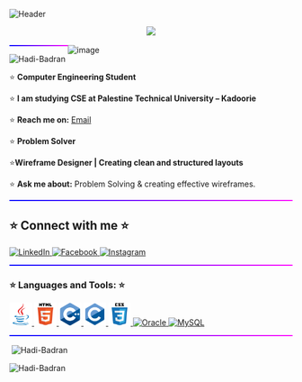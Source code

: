 
![Header](https://capsule-render.vercel.app/api?type=waving&color=timeGradient&height=222&section=header&text=Hi,%20I'm%20Hadi%20Badran!%20%F0%9F%91%8B&fontSize=45&width=1000&fontColor=ffffff)


<p align="center">
  <img src="https://readme-typing-svg.herokuapp.com?font=Courier+New&size=35&duration=2500&pause=1200&color=00FFFF&center=true&vCenter=true&width=1000&lines=👋👋👋👋">
</p>

<img align="right" alt="image" width="400" src="https://cdn.dribbble.com/users/730703/screenshots/6581243/avento.gif">

<hr style="border: none; height: 2px; background: linear-gradient(to right, #00f, #f0f);">



<p align="left">
  <img src="https://komarev.com/ghpvc/?username=Hadi-Badran&label=Profile%20Views&color=0e75b6&style=flat" alt="Hadi-Badran" />
</p>


⭐ **Computer Engineering Student**

⭐ **I am studying CSE at Palestine Technical University – Kadoorie** 

⭐ **Reach me on:** [Email](mailto:hadibadran1212@gmail.com)

⭐ **Problem Solver**

⭐**Wireframe Designer | Creating clean and structured layouts**


⭐ **Ask me about:** Problem Solving & creating effective wireframes.  

<hr style="border: none; height: 2px; background: linear-gradient(to right, #00f, #f0f);">


## ⭐ Connect with me ⭐

<a href="https://www.linkedin.com/in/hadi-badran-315872305/">
  <img src="https://upload.wikimedia.org/wikipedia/commons/0/01/LinkedIn_Logo.svg" alt="LinkedIn" width="60" height="30">
</a>
<a href="https://www.facebook.com/hadi.badran.7528/">
  <img src="https://upload.wikimedia.org/wikipedia/commons/5/51/Facebook_f_logo_%282019%29.svg" alt="Facebook" width="40" height="30">
</a>
<a href="https://www.instagram.com/hadibadran1212/">
  <img src="https://upload.wikimedia.org/wikipedia/commons/a/a5/Instagram_icon.png" alt="Instagram" width="40" height="30">
</a>

<hr style="border: none; height: 2px; background: linear-gradient(to right, #00f, #f0f);">

<h3 align="left"><strong>⭐ Languages and Tools: ⭐</strong></h3>

<p align="left">
  <a href="https://www.java.com" target="_blank" rel="noreferrer">
    <img src="https://raw.githubusercontent.com/devicons/devicon/master/icons/java/java-original.svg" alt="java" width="40" height="40"/>
  </a>
  <a href="https://www.w3.org/html/" target="_blank" rel="noreferrer">
    <img src="https://raw.githubusercontent.com/devicons/devicon/master/icons/html5/html5-original-wordmark.svg" alt="html5" width="40" height="40"/>
  </a>
  <a href="https://www.w3schools.com/cpp/" target="_blank" rel="noreferrer">
    <img src="https://raw.githubusercontent.com/devicons/devicon/master/icons/cplusplus/cplusplus-original.svg" alt="cplusplus" width="40" height="40"/>
  </a>
  <a href="https://www.learn-c.org/" target="_blank" rel="noreferrer">
    <img src="https://raw.githubusercontent.com/devicons/devicon/master/icons/c/c-original.svg" alt="c" width="40" height="40"/>
  </a>
  <a href="https://www.w3schools.com/css/" target="_blank" rel="noreferrer">
    <img src="https://raw.githubusercontent.com/devicons/devicon/master/icons/css3/css3-original-wordmark.svg" alt="css" width="40" height="40"/>
  </a>
 <a href="https://www.oracle.com" target="_blank" rel="noreferrer">
    <img src="https://img.shields.io/badge/Oracle-F80000?style=for-the-badge&logo=oracle&logoColor=white" alt="Oracle" width="130" height="40" />
  </a>
  
  <a href="https://www.mysql.com" target="_blank" rel="noreferrer">
    <img src="https://img.shields.io/badge/MySQL-00000F?style=for-the-badge&logo=mysql&logoColor=white" alt="MySQL" width="130" height="40" />
  </a>
  
</p>

<hr style="border: none; height: 2px; background: linear-gradient(to right, #00f, #f0f);">

<p>&nbsp;<img align="center" src="https://github-readme-stats.vercel.app/api?username=Hadi-Badran&show_icons=true&locale=en" alt="Hadi-Badran" /></p>

<p><img align="center" src="https://github-readme-streak-stats.herokuapp.com/?user=Hadi-Badran&" alt="Hadi-Badran" /></p>


 
